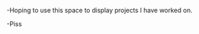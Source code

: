 -Hoping to use this space to display projects I have worked on.

-Piss

<!---
Really-Toasty/Really-Toasty is a ✨ special ✨ repository because its `README.md` (this file) appears on your GitHub profile.
You can click the Preview link to take a look at your changes.
--->
